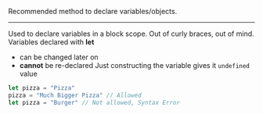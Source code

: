 Recommended method to declare variables/objects.

---
Used to declare variables in a block scope. Out of curly braces, out of mind. Variables declared with **let** 
- can be changed later on
- **cannot** be re-declared
Just constructing the variable gives it `undefined` value

```js
let pizza = "Pizza"
pizza = "Much Bigger Pizza" // Allowed
let pizza = "Burger" // Not allowed, Syntax Error
```
